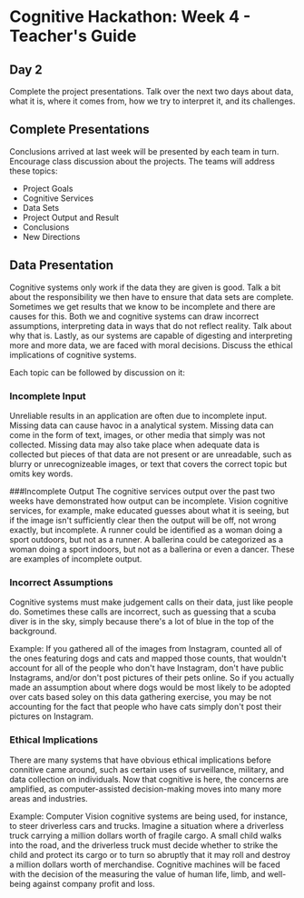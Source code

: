 # Cognitive Hackathon: Week 4 - Teacher's Guide
## Day 2

Complete the project presentations. Talk over the next two days about data, what it is, where it comes from, how we try to interpret it, and its challenges.


## Complete Presentations
Conclusions arrived at last week will be presented by each team in turn. Encourage class discussion about the projects. The teams will address these topics:

* Project Goals
* Cognitive Services
* Data Sets
* Project Output and Result
* Conclusions
* New Directions

## Data Presentation

Cognitive systems only work if the data they are given is good. Talk a bit about the responsibility we then have to ensure that data sets are complete. Sometimes we get results that we know to be incomplete and there are causes for this. Both we and cognitive systems can draw incorrect assumptions, interpreting data in ways that do not reflect reality. Talk about why that is. Lastly, as our systems are capable of digesting and interpreting more and more data, we are faced with moral decisions. Discuss the ethical implications of cognitive systems. 

Each topic can be followed by discussion on it:

### Incomplete Input 
Unreliable results in an application are often due to incomplete input. Missing data can cause havoc in a analytical system. Missing data can come in the form of text, images, or other media that simply was not collected. Missing data may also take place when adequate data is collected but pieces of that data are not present or are unreadable, such as blurry or unrecognizeable images, or text that covers the correct topic but omits key words.

###Incomplete Output
The cognitive services output over the past two weeks have demonstrated  how output can be incomplete. Vision cognitive services, for example, make educated guesses about what it is seeing, but if the image isn't sufficiently clear then the output will be off, not wrong exactly, but incomplete. A runner could be identified as a woman doing a sport outdoors, but not as a runner. A ballerina could be categorized as a woman doing a sport indoors, but not as a ballerina or even a dancer. These are examples of incomplete output. 

### Incorrect Assumptions
Cognitive systems must make judgement calls on their data, just like people do. Sometimes these calls are incorrect, such as guessing that a scuba diver is in the sky, simply because there's a lot of blue in the top of the background.

Example: If you gathered all of the images from Instagram, counted all of the ones featuring dogs and cats and mapped those counts, that wouldn't account for all of the people who don't have Instagram, don't have public Instagrams, and/or don't post pictures of their pets online. So if you actually made an assumption about where dogs would be most likely to be adopted over cats based soley on this data gathering exercise, you may be not accounting for the fact that people who have cats simply don't post their pictures on Instagram.

### Ethical Implications

There are many systems that have obvious ethical implications before connitive came around, such as certain uses of surveillance, military, and data collection on individuals. Now that cognitive is here, the concerns are amplified, as computer-assisted decision-making moves into many more areas and industries. 

Example: Computer Vision cognitive systems are being used, for instance, to steer driverless cars and trucks. Imagine a situation where a driverless truck carrying a million dollars worth of fragile cargo. A small child walks into the road, and the driverless truck must decide whether to strike the child and protect its cargo or to turn so abruptly that it may roll and destroy a million dollars worth of merchandise. Cognitive machines will be faced with the decision of the measuring the value of human life, limb, and well-being against company profit and loss.
